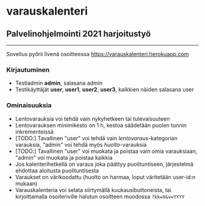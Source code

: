 # varauskalenteri
## Palvelinohjelmointi 2021 harjoitustyö
-------

Sovellus pyörii livenä osoitteessa https://varauskalenteri.herokuapp.com

### Kirjautuminen
* Testiadmin **admin**, salasana admin
* Testikäyttäjät **user**, **user1**, **user2**, **user3**, kaikkien näiden salasana user

### Ominaisuuksia
* Lentovarauksia voi tehdä vain nykyhetkeen tai tulevaisuuteen
* Lentovarauksen minimikesto on 1 h, kestoa säädetään puolen tunnin inkrementeissä
* [TODO:] Tavallinen "user" voi tehdä vain *lentovaraus*-kategorian varauksia, "admin" voi tehdä myös *huolto*-varauksia
* [TODO:] Tavallinen "user" voi muokata ja poistaa vain omia varauksiaan, "admin" voi muokata ja poistaa kaikkia
* Jos kalenterihetkellä on varaus joka päättyy puolituntiseen, järjestelmä ehdottaa aloitusta puolituntisesta
* Varaukset on värikoodattu (huolto on harmaa, loput väritetään user-id:n mukaan)
* Varauskalenteria voi selata siirtymällä kuukausibuttoneista, tai kirjoittamalla osoiteriville halutun osoitteen muodossa `?kk=X&v=YYYY`


